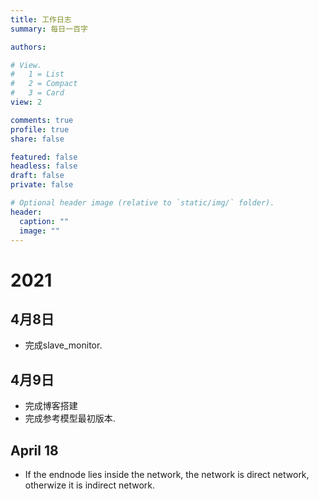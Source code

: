 ```yaml
---
title: 工作日志
summary: 每日一百字

authors:

# View.
#   1 = List
#   2 = Compact
#   3 = Card
view: 2

comments: true
profile: true
share: false

featured: false
headless: false
draft: false
private: false

# Optional header image (relative to `static/img/` folder).
header:
  caption: ""
  image: ""
---
```

# 2021
## 4月8日
- 完成slave_monitor.
## 4月9日
- 完成博客搭建
- 完成参考模型最初版本.
## April 18
- If the endnode lies inside the network, the network is direct network, otherwize it is indirect network.